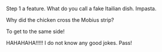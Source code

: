 Step 1 a feature. What do you call a fake Itailian dish. Impasta.


Why did the chicken cross the Mobius strip?

To get to the same side!

HAHAHAHA!!!!! I do not know any good jokes. Pass!

